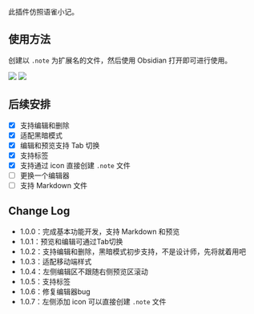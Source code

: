 此插件仿照语雀小记。

## 使用方法

创建以 `.note` 为扩展名的文件，然后使用 Obsidian 打开即可进行使用。

![](https://cdn.staticaly.com/gh/LastKnightCoder/ImgHosting3@master/image.2za62cbypz00.png)
![](https://cdn.staticaly.com/gh/LastKnightCoder/ImgHosting3@master/image.5ehhv8b837g0.png)

## 后续安排

- [x] 支持编辑和删除
- [x] 适配黑暗模式
- [x] 编辑和预览支持 Tab 切换
- [x] 支持标签
- [x] 支持通过 icon 直接创建 `.note` 文件
- [ ] 更换一个编辑器
- [ ] 支持 Markdown 文件

## Change Log

- 1.0.0：完成基本功能开发，支持 Markdown 和预览
- 1.0.1：预览和编辑可通过Tab切换
- 1.0.2：支持编辑和删除，黑暗模式初步支持，不是设计师，先将就着用吧
- 1.0.3：适配移动端样式
- 1.0.4：左侧编辑区不跟随右侧预览区滚动
- 1.0.5：支持标签
- 1.0.6：修复编辑器bug
- 1.0.7：左侧添加 icon 可以直接创建 `.note` 文件